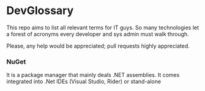 # DevGlossary
This repo aims to list all relevant terms for IT guys.
So many technologies let a forest of acronyms every developer and sys admin must walk through.

Please, any help would be appreciated; pull requests highly appreciated.


### NuGet
It is a package manager that mainly deals .NET assemblies. It comes integrated into .Net IDEs (Visual Studio, Rider) or stand-alone
